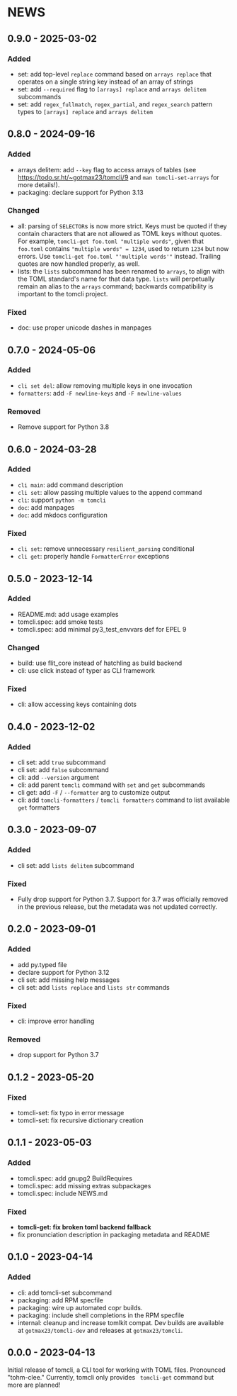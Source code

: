 <!--
Copyright (C) 2023 Maxwell G <maxwell@gtmx.me>
SPDX-License-Identifier: MIT
-->

NEWS
=======

## 0.9.0 - 2025-03-02 <a id='0.9.0'></a>

### Added

- set: add top-level `replace` command based on `arrays replace` that operates
  on a single string key instead of an array of strings
- set: add `--required` flag to `[arrays] replace` and `arrays delitem` subcommands
- set: add `regex_fullmatch`, `regex_partial`, and `regex_search` pattern types
  to `[arrays] replace` and `arrays delitem`

## 0.8.0 - 2024-09-16 <a id='0.8.0'></a>

### Added

- arrays delitem: add `--key` flag to access arrays of tables
  (see https://todo.sr.ht/~gotmax23/tomcli/9 and `man tomcli-set-arrays` for more details!).
- packaging: declare support for Python 3.13

### Changed

- all: parsing of `SELECTOR`s is now more strict.
  Keys must be quoted if they contain characters that are not allowed as TOML
  keys without quotes.
  For example, `tomcli-get foo.toml "multiple words"`, given that `foo.toml`
  contains `"multiple words" = 1234`, used to return `1234` but now errors.
  Use `tomcli-get foo.toml "'multiple words'"` instead.
  Trailing quotes are now handled properly, as well.
- lists: the `lists` subcommand has been renamed to `arrays`, to align with the
  TOML standard's name for that data type.
  `lists` will perpetually remain an alias to the `arrays` command;
  backwards compatibility is important to the tomcli project.

### Fixed

- doc: use proper unicode dashes in manpages

## 0.7.0 - 2024-05-06 <a id='0.7.0'></a>

### Added

- `cli set del`: allow removing multiple keys in one invocation
- `formatters`: add `-F newline-keys` and `-F newline-values`

### Removed

- Remove support for Python 3.8

## 0.6.0 - 2024-03-28 <a id='0.6.0'></a>

### Added

- `cli main`: add command description
- `cli set`: allow passing multiple values to the append command
- `cli`: support `python -m tomcli`
- `doc`: add manpages
- `doc`: add mkdocs configuration

### Fixed

- `cli set`: remove unnecessary `resilient_parsing` conditional
- `cli get`: properly handle `FormatterError` exceptions

## 0.5.0 - 2023-12-14 <a id='0.5.0'></a>

### Added

- README.md: add usage examples
- tomcli.spec: add smoke tests
- tomcli.spec: add minimal py3_test_envvars def for EPEL 9

### Changed

- build: use flit_core instead of hatchling as build backend
- cli: use click instead of typer as CLI framework

### Fixed

- cli: allow accessing keys containing dots

## 0.4.0 - 2023-12-02 <a id='0.4.0'></a>

### Added

- cli set: add `true` subcommand
- cli set: add `false` subcommand
- cli: add `--version` argument
- cli: add parent `tomcli` command with `set` and `get` subcommands
- cli get: add `-F` / `--formatter` arg to customize output
- cli: add `tomcli-formatters` / `tomcli formatters` command to list
  available `get` formatters

## 0.3.0 - 2023-09-07 <a id='0.3.0'></a>

### Added

- cli set: add `lists delitem` subcommand

### Fixed

- Fully drop support for Python 3.7.
  Support for 3.7 was officially removed in the previous release, but the
  metadata was not updated correctly.

## 0.2.0 - 2023-09-01 <a id='0.2.0'></a>

### Added

- add py.typed file
- declare support for Python 3.12
- cli set: add missing help messages
- cli set: add `lists replace` and `lists str` commands

### Fixed

- cli: improve error handling

### Removed

- drop support for Python 3.7

## 0.1.2 - 2023-05-20 <a id='0.1.2'></a>

### Fixed

- tomcli-set: fix typo in error message
- tomcli-set: fix recursive dictionary creation

## 0.1.1 - 2023-05-03 <a id='0.1.1'></a>

### Added

- tomcli.spec: add gnupg2 BuildRequires
- tomcli.spec: add missing extras subpackages
- tomcli.spec: include NEWS.md

### Fixed

- **tomcli-get: fix broken toml backend fallback**
- fix pronunciation description in packaging metadata and README

## 0.1.0 - 2023-04-14 <a id='0.1.0'></a>

### Added

- cli: add tomcli-set subcommand
- packaging: add RPM specfile
- packaging: wire up automated copr builds.
- packaging: include shell completions in the RPM specfile
- internal: cleanup and increase tomlkit compat.
  Dev builds are available at `gotmax23/tomcli-dev` and releases at `gotmax23/tomcli`.

## 0.0.0 - 2023-04-13 <a id='0.0.0'></a>

Initial release of tomcli, a CLI tool for working with TOML files.
Pronounced "tohm-clee."
Currently, tomcli only provides ` tomcli-get` command but more are planned!

